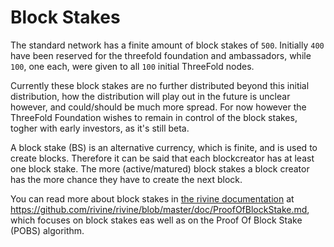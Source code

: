 # Block Stakes

The standard network has a finite amount of block stakes of `500`. Initially `400` have been reserved for the threefold foundation and ambassadors, while `100`, one each, were given to all `100` initial ThreeFold nodes.

Currently these block stakes are no further distributed beyond this initial distribution, how the distribution will play out in the future is unclear however, and could/should be much more spread. For now however the ThreeFold Foundation wishes to remain in control of the block stakes, togher with early investors, as it's still beta.

A block stake (BS) is an alternative currency, which is finite, and is used to create blocks. Therefore it can be said that each blockcreator has at least one block stake. The more (active/matured) block stakes a block creator has the more chance they have to create the next block.

You can read more about block stakes in [the rivine documentation](https://github.com/rivine/rivine/tree/master/doc) at https://github.com/rivine/rivine/blob/master/doc/ProofOfBlockStake.md, which focuses on block stakes eas well as on the Proof Of Block Stake (POBS) algorithm.
